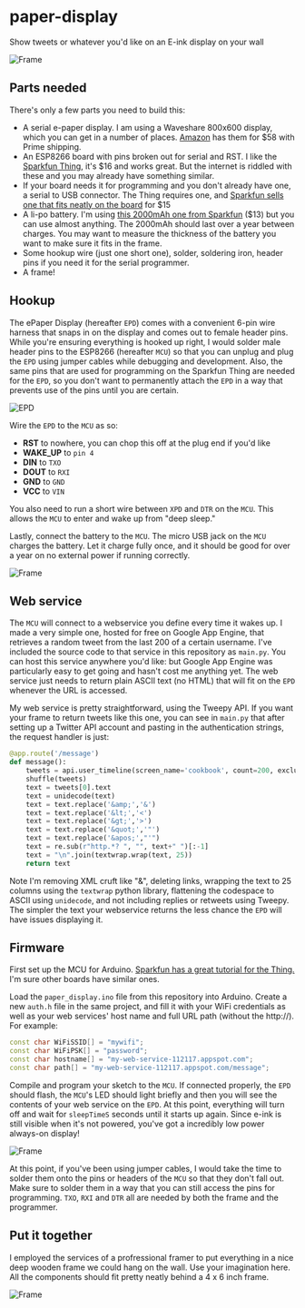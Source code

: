# paper-display

Show tweets or whatever you'd like on an E-ink display on your wall

![Frame](https://github.com/bwhitman/paper-display/blob/master/images/IMG_2109.jpg?raw=true)

## Parts needed

There's only a few parts you need to build this:

* A serial e-paper display. I am using a Waveshare 800x600 display, which you can get in a number of places. [Amazon](https://www.amazon.com/Waveshare-4-3inch-e-Paper-Resolution-Electronic/dp/B00VV5IMN0/) has them for $58 with Prime shipping.
* An ESP8266 board with pins broken out for serial and RST. I like the [Sparkfun Thing](https://www.sparkfun.com/products/13231), it's $16 and works great. But the internet is riddled with these and you may already have something similar. 
* If your board needs it for programming and you don't already have one, a serial to USB connector. The Thing requires one, and [Sparkfun sells one that fits neatly on the board](https://www.sparkfun.com/products/9873) for $15
* A li-po battery. I'm using [this 2000mAh one from Sparkfun](https://www.sparkfun.com/products/8483) ($13) but you can use almost anything. The 2000mAh should last over a year between charges. You may want to measure the thickness of the battery you want to make sure it fits in the frame.
* Some hookup wire (just one short one), solder, soldering iron, header pins if you need it for the serial programmer.
* A frame!


## Hookup

The ePaper Display (hereafter `EPD`) comes with a convenient 6-pin wire harness that snaps in on the display and comes out to female header pins. While you're ensuring everything is hooked up right, I would solder male header pins to the ESP8266 (hereafter `MCU`) so that you can unplug and plug the `EPD` using jumper cables while debugging and development. Also, the same pins that are used for programming on the Sparkfun Thing are needed for the `EPD`, so you don't want to permanently attach the `EPD` in a way that prevents use of the pins until you are certain. 

![EPD](https://github.com/bwhitman/paper-display/blob/master/images/K9PSMkF.png?raw=true)

Wire the `EPD` to the `MCU` as so:

* **RST** to nowhere, you can chop this off at the plug end if you'd like
* **WAKE_UP** to `pin 4`
* **DIN** to `TXO`
* **DOUT** to `RXI`
* **GND** to `GND`
* **VCC** to `VIN`

You also need to run a short wire between `XPD` and `DTR` on the `MCU`. This allows the `MCU` to enter and wake up from "deep sleep."

Lastly, connect the battery to the `MCU`. The micro USB jack on the `MCU` charges the battery. Let it charge fully once, and it should be good for over a year on no external power if running correctly.

![Frame](https://github.com/bwhitman/paper-display/blob/master/images/IMG_1491.jpg?raw=true)

## Web service

The `MCU` will connect to a webservice you define every time it wakes up. I made a very simple one, hosted for free on Google App Engine, that retrieves a random tweet from the last 200 of a certain username. I've included the source code to that service in this repository as `main.py`. You can host this service anywhere you'd like: but Google App Engine was particularly easy to get going and hasn't cost me anything yet. The web service just needs to return plain ASCII text (no HTML) that will fit on the `EPD` whenever the URL is accessed. 

My web service is pretty straightforward, using the Tweepy API. If you want your frame to return tweets like this one, you can see in `main.py` that after setting up a Twitter API account and pasting in the authentication strings, the request handler is just:

```python
@app.route('/message')
def message():
	tweets = api.user_timeline(screen_name='cookbook', count=200, exclude_replies = True, include_rts = False)
	shuffle(tweets)
	text = tweets[0].text
	text = unidecode(text)
	text = text.replace('&amp;','&')
	text = text.replace('&lt;','<')
	text = text.replace('&gt;','>')
	text = text.replace('&quot;','"')
	text = text.replace('&apos;',"'")
	text = re.sub(r"http.*? ", "", text+" ")[:-1]
	text = "\n".join(textwrap.wrap(text, 25))
	return text
```

Note I'm removing XML cruft like "&amp;", deleting links, wrapping the text to 25 columns using the `textwrap` python library, flattening the codespace to ASCII using `unidecode`, and not including replies or retweets using Tweepy. The simpler the text your webservice returns the less chance the `EPD` will have issues displaying it.


## Firmware

First set up the MCU for Arduino. [Sparkfun has a great tutorial for the Thing.](https://learn.sparkfun.com/tutorials/esp8266-thing-hookup-guide/installing-the-esp8266-arduino-addon) I'm sure other boards have similar ones. 

Load the `paper_display.ino` file from this repository into Arduino. Create a new `auth.h` file in the same project, and fill it with your WiFi credentials as well as your web services' host name and full URL path (without the http://). For example:

```C++
const char WiFiSSID[] = "mywifi";
const char WiFiPSK[] = "password";
const char hostname[] = "my-web-service-112117.appspot.com";
const char path[] = "my-web-service-112117.appspot.com/message";
```

Compile and program your sketch to the `MCU`. If connected properly, the `EPD` should flash, the `MCU`'s LED should light briefly and then you will see the contents of your web service on the `EPD`. At this point, everything will turn off and wait for `sleepTimeS` seconds until it starts up again. Since e-ink is still visible when it's not powered, you've got a incredibly low power always-on display!

![Frame](https://github.com/bwhitman/paper-display/blob/master/images/IMG_2107.jpg?raw=true)

At this point, if you've been using jumper cables, I would take the time to solder them onto the pins or headers of the `MCU` so that they don't fall out. Make sure to solder them in a way that you can still access the pins for programming. `TXO`, `RXI` and `DTR` all are needed by both the frame and the programmer. 

## Put it together

I employed the services of a profressional framer to put everything in a nice deep wooden frame we could hang on the wall. Use your imagination here. All the components should fit pretty neatly behind a 4 x 6 inch frame.

![Frame](https://github.com/bwhitman/paper-display/blob/master/images/IMG_2104.jpg?raw=true)




